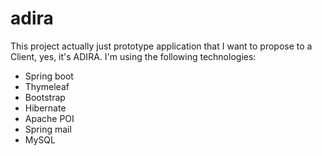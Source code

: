 # adira
This project actually just prototype application that I want to propose to a Client, yes, it's ADIRA. I'm using the following technologies:
- Spring boot
- Thymeleaf
- Bootstrap
- Hibernate
- Apache POI
- Spring mail
- MySQL
